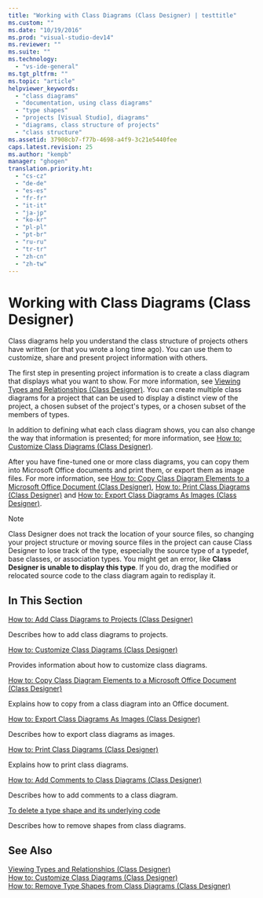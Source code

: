 ```yaml
---
title: "Working with Class Diagrams (Class Designer) | testtitle"
ms.custom: ""
ms.date: "10/19/2016"
ms.prod: "visual-studio-dev14"
ms.reviewer: ""
ms.suite: ""
ms.technology: 
  - "vs-ide-general"
ms.tgt_pltfrm: ""
ms.topic: "article"
helpviewer_keywords: 
  - "class diagrams"
  - "documentation, using class diagrams"
  - "type shapes"
  - "projects [Visual Studio], diagrams"
  - "diagrams, class structure of projects"
  - "class structure"
ms.assetid: 37908cb7-f77b-4698-a4f9-3c21e5440fee
caps.latest.revision: 25
ms.author: "kempb"
manager: "ghogen"
translation.priority.ht: 
  - "cs-cz"
  - "de-de"
  - "es-es"
  - "fr-fr"
  - "it-it"
  - "ja-jp"
  - "ko-kr"
  - "pl-pl"
  - "pt-br"
  - "ru-ru"
  - "tr-tr"
  - "zh-cn"
  - "zh-tw"
---
```

# Working with Class Diagrams (Class Designer)
Class diagrams help you understand the class structure of projects others have written (or that you wrote a long time ago). You can use them to customize, share and present project information with others.  
  
 The first step in presenting project information is to create a class diagram that displays what you want to show. For more information, see [Viewing Types and Relationships (Class Designer)](../ide/viewing-types-and-relationships--class-designer-.md). You can create multiple class diagrams for a project that can be used to display a distinct view of the project, a chosen subset of the project's types, or a chosen subset of the members of types.  
  
 In addition to defining what each class diagram shows, you can also change the way that information is presented; for more information, see [How to: Customize Class Diagrams (Class Designer)](../ide/how-to--customize-class-diagrams--class-designer-.md).  
  
 After you have fine-tuned one or more class diagrams, you can copy them into Microsoft Office documents and print them, or export them as image files. For more information, see [How to: Copy Class Diagram Elements to a Microsoft Office Document (Class Designer)](../ide/c43061ad-d258-46b1-be66-f97a312e86d5.md), [How to: Print Class Diagrams (Class Designer)](../ide/how-to--print-class-diagrams--class-designer-.md) and [How to: Export Class Diagrams As Images (Class Designer)](../ide/how-to--export-class-diagrams-as-images--class-designer-.md).  
  
> [!NOTE]
>  Class Designer does not track the location of your source files, so changing your project structure or moving source files in the project can cause Class Designer to lose track of the type, especially the source type of a typedef, base classes, or association types. You might get an error, like **Class Designer is unable to display this type**. If you do, drag the modified or relocated source code to the class diagram again to redisplay it.  
  
## In This Section  
 [How to: Add Class Diagrams to Projects (Class Designer)](../ide/how-to--add-class-diagrams-to-projects--class-designer-.md)  
  
 Describes how to add class diagrams to projects.  
  
 [How to: Customize Class Diagrams (Class Designer)](../ide/how-to--customize-class-diagrams--class-designer-.md)  
  
 Provides information about how to customize class diagrams.  
  
 [How to: Copy Class Diagram Elements to a Microsoft Office Document (Class Designer)](../ide/c43061ad-d258-46b1-be66-f97a312e86d5.md)  
  
 Explains how to copy from a class diagram into an Office document.  
  
 [How to: Export Class Diagrams As Images (Class Designer)](../ide/how-to--export-class-diagrams-as-images--class-designer-.md)  
  
 Describes how to export class diagrams as images.  
  
 [How to: Print Class Diagrams (Class Designer)](../ide/how-to--print-class-diagrams--class-designer-.md)  
  
 Explains how to print class diagrams.  
  
 [How to: Add Comments to Class Diagrams (Class Designer)](../ide/how-to--add-comments-to-class-diagrams--class-designer-.md)  
  
 Describes how to add comments to a class diagram.  
  
 [To delete a type shape and its underlying code](../ide/how-to--customize-class-diagrams--class-designer-.md#DeleteTypeShapeAndCode)  
  
 Describes how to remove shapes from class diagrams.  
  
## See Also  
 [Viewing Types and Relationships (Class Designer)](../ide/viewing-types-and-relationships--class-designer-.md)   
 [How to: Customize Class Diagrams (Class Designer)](../ide/how-to--customize-class-diagrams--class-designer-.md)   
 [How to: Remove Type Shapes from Class Diagrams (Class Designer)](http://msdn.microsoft.com/en-us/ae41897d-d066-4b8c-bb9b-05436e12ff39)